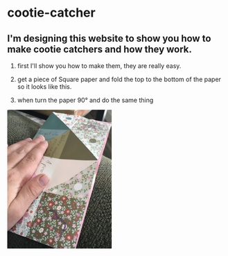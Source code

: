 # cootie-catcher

## I'm designing this website to show you how to make cootie catchers and how they work.

1. first I'll show you how to make them, they are really easy.

1. get a piece of Square paper and fold the top to the bottom  of the paper so it looks like this.

1. when turn the paper 90° and do the same thing

![image](./1A21E61C-217D-43E1-A919-CA38965A216E.jpeg)











